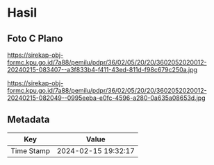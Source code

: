 # Hasil

## Foto C Plano

https://sirekap-obj-formc.kpu.go.id/7a88/pemilu/pdpr/36/02/05/20/20/3602052020012-20240215-083407--a3f833b4-f411-43ed-811d-f98c679c250a.jpg

https://sirekap-obj-formc.kpu.go.id/7a88/pemilu/pdpr/36/02/05/20/20/3602052020012-20240215-082049--0995eeba-e0fc-4596-a280-0a635a08653d.jpg


## Metadata

| Key        | Value               |
| ---------- | ------------------- |
| Time Stamp | 2024-02-15 19:32:17 |



